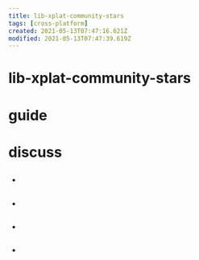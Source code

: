 ```yaml
---
title: lib-xplat-community-stars
tags: [cross-platform]
created: 2021-05-13T07:47:16.621Z
modified: 2021-05-13T07:47:39.619Z
---
```


# lib-xplat-community-stars

# guide

# discuss

- ## 

- ## 

- ## 

- ## 
